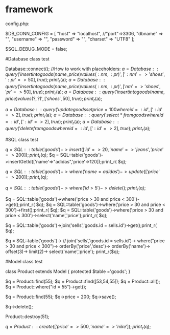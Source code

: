 # framework

config.php:

$DB_CONN_CONFIG = [
    "host" => "localhost",
    //"port"=>3306,
    "dbname" => "",
    "username" => "",
    "password" => "",
    "charset" => "UTF8"
];

$SQL_DEBUG_MODE = false;

#Database class test

Database::connect();
//How to work with placeholders:
$a = Database::query('insert into goods (name,price) values ( :nm, :pr)',[':nm'=>'shoes',':pr'=>50],true);print_r($a);
$a = Database::query('insert into goods (name,price) values ( :nm, :pr)',['nm'=>'shoes','pr'=>50],true);print_r($a);
$a = Database::query('insert into goods (name,price) values ( ?, ?)',['shoes',50],true);print_r($a);

$a = Database::query('update goods set price = 100 where id = :id',[':id'=>2],true);print_r($a);
$a = Database::query('select * from goods where id = :id',[':id'=>2],true);print_r($a);
$a = Database::query('delete from goods where id = :id',[':id'=>2],true);print_r($a);


#SQL class test

$q = SQL::table('goods')->insert(['id'=>20,'name'=>'jeans','price'=>200]);print_r($q);
$q = SQL::table('goods')->insertGetId(['name'=>"adidas",'price'=>120]);print_r( $q);

$q = SQL::table('goods')->where('name = adidas')->update(['price'=>200]);print_r($q);

$q = SQL::table('goods')->where('id > 5')->delete();print_r($q);

$q = SQL::table('goods')->where('price > 30 and price < 300')->get();print_r( $q);
$q = SQL::table('goods')->where('price > 30 and price < 300')->first();print_r( $q);
$q = SQL::table('goods')->where('price > 30 and price < 300')->select('name','price');print_r( $q);

$q = SQL::table('goods')->join('sells','goods.id = sells.id')->get();print_r( $q);

$q = SQL::table('goods')->
    // join('sells','goods.id = sells.id')->
    where("price > 30 and price < 300")->
    orderBy('price','desc')->
    orderBy('name')->
    offset(3)-> 
    limit(2)-> 
    select('name','price');
print_r($q);


#Model class test

class Product extends Model
{
    protected $table ='goods';
}

$q = Product::find(55);
$q = Product::find([53,54,55]);
$q = Product::all();
$q = Product::where("id = 55")->get();

$q = Product::find(55);
$q->price = 200;
$q->save();

$q->delete();

Product::destroy(51);

$q = Product::create(['price'=>500,'name'=>'nike']);
print_r($q);
